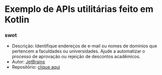# Exemplo de APIs utilitárias feito em Kotlin

### swot

* Descrição: Identifique endereços de e-mail ou nomes de domínios que pertencem a faculdades ou universidades. 
             Ajude a automatizar o processo de aprovação ou rejeição de descontos acadêmicos.
* Autor: [JetBrains](https://github.com/JetBrains)
* Repositório: [clique aqui](https://github.com/JetBrains/swot)
